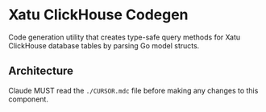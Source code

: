 # Xatu ClickHouse Codegen

Code generation utility that creates type-safe query methods for Xatu ClickHouse database tables by parsing Go model structs.

## Architecture  
Claude MUST read the `./CURSOR.mdc` file before making any changes to this component.